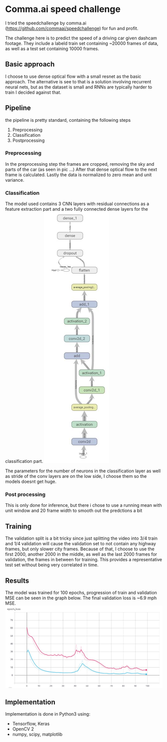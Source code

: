 # Comma.ai speed challenge

I tried the speedchallenge by comma.ai (https://github.com/commaai/speedchallenge) for fun and profit.

The challenge here is to predict the speed of a driving car given dashcam footage.
They include a labeld train set containing ~20000 frames of data, as well as a test set containing 10000 frames.

## Basic approach

I choose to use dense optical flow with a small resnet as the basic approach. The alternative is see to that is a solution involving recurrent neural nets, but as the dataset is small and RNNs are typically harder to train I decided against that.

## Pipeline
the pipeline is pretty standard, containing the following steps

1. Preprocessing
2. Classification
3. Postprocessing

### Preprocessing
In the preprocessing step the frames are cropped, removing the sky and parts of the car (as seen in pic ...)
After that dense optical flow to the next frame is calculated.
Lastly the data is normalized to zero mean and unit variance.

### Classification 

The model used contains 3 CNN layers with residual connections as a feature extraction part and a two fully connected dense layers for the classification part.
![architecture](/media/architecture.jpg)

The parameters for the number of neurons in the classification layer as well as stride of the conv layers are on the low side, I choose them so the models doesnt get huge.

### Post processing
This is only done for inference, but there i chose to use a running mean with unit window and 20 frame width to smooth out the predctions a bit

## Training 

The validation split is a bit tricky since just splitting the video into 3/4 train and 1/4 validation will cause the validation set to not contain any highway frames, but only slower city frames.
Because of that, I choose to use the first 2000, another 2000 in the middle, as well as the last 2000 frames for validation, the frames in between for training. This provides a representative test set without being very correlated in time.

## Results 
The model was trained for 100 epochs, progression of train and validation MSE can be seen in the graph below. The final validation loss is ~6.9 mph MSE.
![loss](/media/epoch_loss.jpg)

## Implementation
Implementation is done in Python3 using:
- Tensorflow, Keras
- OpenCV 2
- numpy, scipy, matplotlib
